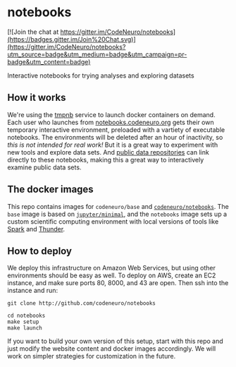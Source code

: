 # notebooks

[![Join the chat at https://gitter.im/CodeNeuro/notebooks](https://badges.gitter.im/Join%20Chat.svg)](https://gitter.im/CodeNeuro/notebooks?utm_source=badge&utm_medium=badge&utm_campaign=pr-badge&utm_content=badge)

Interactive notebooks for trying analyses and exploring datasets

## How it works

We're using the [tmpnb](http://github.com/jupyter/tmpnb) service to launch docker containers on demand. Each user who launches from [notebooks.codeneuro.org](http://notebooks.codeneuro.org) gets their own temporary interactive environment, preloaded with a vartiety of executable notebooks. The environments will be deleted after an hour of inactivity, so *this is not intended for real work!* But it is a great way to experiment with new tools and explore data sets. And [public data repositories](http://datasets/codeneuro.org) can link directly to these notebooks, making this a great way to interactively examine public data sets.

## The docker images

This repo contains images for `codeneuro/base` and [`codeneuro/notebooks`](https://registry.hub.docker.com/u/codeneuro/notebooks/). The `base` image is based on [`jupyter/minimal`](https://github.com/jupyter/docker-demo-images/tree/master/common), and the `notebooks` image sets up a custom scientific computing environment with local versions of tools like [Spark](http://spark.apache.org) and [Thunder](http://thunder-project.org).

## How to deploy

We deploy this infrastructure on Amazon Web Services, but using other environments should be easy as well. To deploy on AWS, create an EC2 instance, and make sure ports 80, 8000, and 43 are open. Then ssh into the instance and run:

```
git clone http://github.com/codeneuro/notebooks
```
```
cd notebooks
make setup
make launch
```

If you want to build your own version of this setup, start with this repo and just modify the website content and docker images accordingly. We will work on simpler strategies for customization in the future.
